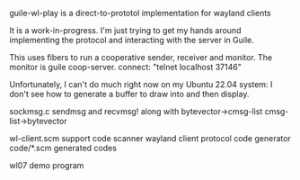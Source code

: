 guile-wl-play is a direct-to-prototol implementation for wayland clients

It is a work-in-progress.  I'm just trying to get my hands around
implementing the protocol and interacting with the server in Guile.

This uses fibers to run a cooperative sender, receiver and monitor.
The monitor is guile coop-server.  connect: "telnet localhost 37146"

Unfortunately, I can't do much right now on my Ubuntu 22.04 system:
I don't see how to generate a buffer to draw into and then display.

sockmsg.c	sendmsg and recvmsg! along with
		bytevector->cmsg-list cmsg-list->bytevector

wl-client.scm	support code
scanner		wayland client protocol code generator
code/*.scm	generated codes

wl07		demo program

